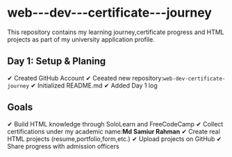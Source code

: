 # web---dev---certificate---journey
This repository contains my learning journey,certificate progress and HTML projects as part of my university application profile.
## Day 1: Setup & Planing
✔ Created GitHub Account
✔ Ceeated new repository:`web-dev-certificate-journey`
✔ Initialized README.md
✔ Added Day 1 log
## Goals 
✔ Build HTML knowledge through SoloLearn and FreeCodeCamp
✔ Collect certifications under my academic  name:**Md Samiur Rahman**
✔ Create real HTML projects (resume,portfolio,form,etc.)
✔ Upload projects on GitHub 
✔ Share progress with admission officers
